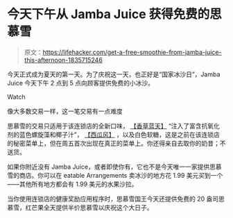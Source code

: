 # 今天下午从 Jamba Juice 获得免费的思慕雪

> 原文：<https://lifehacker.com/get-a-free-smoothie-from-jamba-juice-this-afternoon-1835715246>

今天正式成为夏天的第一天。为了庆祝这一天，也正好是“国家冰沙日”，Jamba Juice 今天下午 2 点到 5 点向顾客提供免费的小冰沙。

Watch

像大多数交易一样，这一笔交易有一点难度

思慕雪的交易只适用于该连锁店的全新口味， [【香草蓝天】](https://www.jamba.com/smoothies/plant-based/blue-spirulina) “注入了富含抗氧化剂的蓝色螺旋藻和椰子汁”， [【西瓜风】](https://www.jamba.com/smoothies/classic/watermelon-breeze) ，以及白色软糖，这是之前在该连锁店的秘密菜单上，但在周五首次出现在真正的菜单上。你还得亲自去取你的奶昔；不送货。

如果你附近没有 Jamba Juice，或者即使你有，它也不是今天唯一一家提供思慕雪的商店。你可以在 eatable Arrangements 卖冰沙的地方花 1.99 美元买到一个——其他所有地方都会有 1.99 美元的水果沙拉。

当你使用连锁店的健康奖励应用程序时，思慕雪国王今天还提供免费的 20 盎司思慕雪，红芒果全天提供半价思慕雪以庆祝这个大日子。